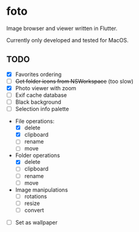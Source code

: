 # foto

Image browser and viewer written in Flutter.

Currently only developed and tested for MacOS.

## TODO

- [x] Favorites ordering
- [ ] ~~Get folder icons from NSWorkspace~~ (too slow)
- [x] Photo viewer with zoom
- [ ] Exif cache database
- [ ] Black background
- [ ] Selection info palette
- File operations:
  - [x] delete
  - [x] clipboard
  - [ ] rename
  - [ ] move
- Folder operations
  - [x] delete
  - [ ] clipboard
  - [ ] rename
  - [ ] move
- Image manipulations
  - [ ] rotations
  - [ ] resize
  - [ ] convert
- [ ] Set as wallpaper
